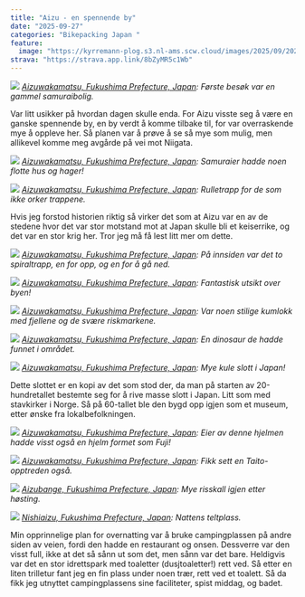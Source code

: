 ```yaml
---
title: "Aizu - en spennende by"
date: "2025-09-27"
categories: "Bikepacking Japan "
feature:
  image: "https://kyrremann-plog.s3.nl-ams.scw.cloud/images/2025/09/20250927_090338.jpg"
strava: "https://strava.app.link/8bZyMR5c1Wb"
---
```



![](https://kyrremann-plog.s3.nl-ams.scw.cloud/images/2025/09/20250927_090338.jpg)
*[Aizuwakamatsu, Fukushima Prefecture, Japan](https://www.google.com/maps/place/37.48566399972222,139.9533184): Første besøk var en gammel samuraibolig.*

Var litt usikker på hvordan dagen skulle enda. For Aizu visste seg å være en ganske spennende by, en by verdt å komme tilbake til, for var overraskende mye å oppleve her. Så planen var å prøve å se så mye som mulig, men allikevel komme meg avgårde på vei mot Niigata.


![](https://kyrremann-plog.s3.nl-ams.scw.cloud/images/2025/09/20250927_092218.jpg)
*[Aizuwakamatsu, Fukushima Prefecture, Japan](https://www.google.com/maps/place/37.4861056,139.9532928): Samuraier hadde noen flotte hus og hager!*


![](https://kyrremann-plog.s3.nl-ams.scw.cloud/images/2025/09/20250927_102232.jpg)
*[Aizuwakamatsu, Fukushima Prefecture, Japan](https://www.google.com/maps/place/37.50452789972222,139.9524002997222): Rulletrapp for de som ikke orker trappene.*

Hvis jeg forstod historien riktig så virker det som at Aizu var en av de stedene hvor det var stor motstand mot at Japan skulle bli et keiserrike, og det var en stor krig her. Tror jeg må få lest litt mer om dette.


![](https://kyrremann-plog.s3.nl-ams.scw.cloud/images/2025/09/20250927_103107.jpg)
*[Aizuwakamatsu, Fukushima Prefecture, Japan](https://www.google.com/maps/place/37.5048128,139.95395839999998): På innsiden var det to spiraltrapp, en for opp, og en for å gå ned.*


![](https://kyrremann-plog.s3.nl-ams.scw.cloud/images/2025/09/20250927_111053.jpg)
*[Aizuwakamatsu, Fukushima Prefecture, Japan](https://www.google.com/maps/place/37.5035104,139.9542271997222): Fantastisk utsikt over byen!*


![](https://kyrremann-plog.s3.nl-ams.scw.cloud/images/2025/09/20250927_112118.jpg)
*[Aizuwakamatsu, Fukushima Prefecture, Japan](https://www.google.com/maps/place/37.5043871,139.9531135997222): Var noen stilige kumlokk med fjellene og de svære riskmarkene.*


![](https://kyrremann-plog.s3.nl-ams.scw.cloud/images/2025/09/20250927_125604.jpg)
*[Aizuwakamatsu, Fukushima Prefecture, Japan](https://www.google.com/maps/place/37.489137399722225,139.9341881): En dinosaur de hadde funnet i området.*


![](https://kyrremann-plog.s3.nl-ams.scw.cloud/images/2025/09/20250927_135638.jpg)
*[Aizuwakamatsu, Fukushima Prefecture, Japan](https://www.google.com/maps/place/37.48714569972222,139.93074249999998): Mye kule slott i Japan!*

Dette slottet er en kopi av det som stod der, da man på starten av 20-hundretallet bestemte seg for å rive masse slott i Japan. Litt som med stavkirker i Norge. Så på 60-tallet ble den bygd opp igjen som et museum, etter ønske fra lokalbefolkningen.


![](https://kyrremann-plog.s3.nl-ams.scw.cloud/images/2025/09/20250927_141059.jpg)
*[Aizuwakamatsu, Fukushima Prefecture, Japan](https://www.google.com/maps/place/37.487852,139.92983379999998): Eier av denne hjelmen hadde visst også en hjelm formet som Fuji!*


![](https://kyrremann-plog.s3.nl-ams.scw.cloud/images/2025/09/20250927_152602.jpg)
*[Aizuwakamatsu, Fukushima Prefecture, Japan](https://www.google.com/maps/place/37.4993192,139.9249896997222): Fikk sett en Taito-opptreden også.*


![](https://kyrremann-plog.s3.nl-ams.scw.cloud/images/2025/09/20250927_164437.jpg)
*[Aizubange, Fukushima Prefecture, Japan](https://www.google.com/maps/place/37.5671899,139.81992049972223): Mye risskall igjen etter høsting.*


![](https://kyrremann-plog.s3.nl-ams.scw.cloud/images/2025/09/20250928_060400.jpg)
*[Nishiaizu, Fukushima Prefecture, Japan](https://www.google.com/maps/place/37.5986483,139.6413206997222): Nattens teltplass.*

Min opprinnelige plan for overnatting var å bruke campingplassen på andre siden av veien, fordi den hadde en restaurant og onsen. Dessverre var den visst full, ikke at det så sånn ut som det, men sånn var det bare. Heldigvis var det en stor idrettspark med toaletter (dusjtoaletter!) rett ved. Så etter en liten trilletur fant jeg en fin plass under noen trær, rett ved et toalett. Så da fikk jeg utnyttet campingplassens sine faciliteter, spist middag, og badet.